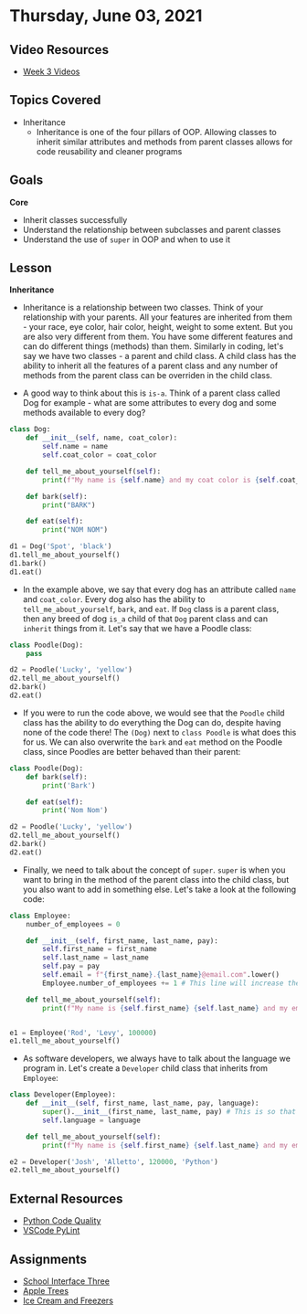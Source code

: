 # Thursday, June 03, 2021

## Video Resources
- [Week 3 Videos](https://www.youtube.com/watch?v=sMKRM6f99Dk&list=PLu0CiQ7bzwEQFbl_8DTrMyfgD5OmMjVhM)

## Topics Covered
- Inheritance
    - Inheritance is one of the four pillars of OOP. Allowing classes to inherit similar attributes and methods from parent classes allows for code reusability and cleaner programs

## Goals
**Core**
- Inherit classes successfully
- Understand the relationship between subclasses and parent classes
- Understand the use of `super` in OOP and when to use it

## Lesson
**Inheritance**
- Inheritance is a relationship between two classes. Think of your relationship with your parents. All your features are inherited from them - your race, eye color, hair color, height, weight to some extent. But you are also very different from them. You have some different features and can do different things (methods) than them. Similarly in coding, let's say we have two classes - a parent and child class. A child class has the ability to inherit all the features of a parent class and any number of methods from the parent class can be overriden in the child class.

- A good way to think about this is `is-a`. Think of a parent class called Dog for example - what are some attributes to every dog and some methods available to every dog?

```python
class Dog:
    def __init__(self, name, coat_color):
        self.name = name
        self.coat_color = coat_color

    def tell_me_about_yourself(self):
        print(f"My name is {self.name} and my coat color is {self.coat_color}")

    def bark(self):
        print("BARK")

    def eat(self):
        print("NOM NOM")

d1 = Dog('Spot', 'black')
d1.tell_me_about_yourself()
d1.bark()
d1.eat()
```
- In the example above, we say that every dog has an attribute called `name` and `coat_color`. Every dog also has the ability to `tell_me_about_yourself`, `bark`, and `eat`. If `Dog` class is a parent class, then any breed of dog `is_a` child of that `Dog` parent class and can `inherit` things from it. Let's say that we have a Poodle class:

```python
class Poodle(Dog):
    pass

d2 = Poodle('Lucky', 'yellow')
d2.tell_me_about_yourself()
d2.bark()
d2.eat()
```
- If you were to run the code above, we would see that the `Poodle` child class has the ability to do everything the Dog can do, despite having none of the code there! The `(Dog)` next to `class Poodle` is what does this for us. We can also overwrite the `bark` and `eat` method on the Poodle class, since Poodles are better behaved than their parent:
```python
class Poodle(Dog):
    def bark(self):
        print('Bark')

    def eat(self):
        print('Nom Nom')

d2 = Poodle('Lucky', 'yellow')
d2.tell_me_about_yourself()
d2.bark()
d2.eat()
```

- Finally, we need to talk about the concept of `super`. `super` is when you want to bring in the method of the parent class into the child class, but you also want to add in something else. Let's take a look at the following code:

```python
class Employee:
    number_of_employees = 0

    def __init__(self, first_name, last_name, pay):
        self.first_name = first_name
        self.last_name = last_name
        self.pay = pay
        self.email = f"{first_name}.{last_name}@email.com".lower()
        Employee.number_of_employees += 1 # This line will increase the class variable "number_of_employees" across all instances of the Employee class

    def tell_me_about_yourself(self):
        print(f"My name is {self.first_name} {self.last_name} and my email address is {self.email}. I get paid ${self.pay} a year")


e1 = Employee('Rod', 'Levy', 100000)
e1.tell_me_about_yourself()
```

- As software developers, we always have to talk about the language we program in. Let's create a `Developer` child class that inherits from `Employee`:
```python
class Developer(Employee):
    def __init__(self, first_name, last_name, pay, language):
        super().__init__(first_name, last_name, pay) # This is so that you don't need to do all of those `self.first_name = first_name` things again.
        self.language = language

    def tell_me_about_yourself(self):
        print(f"My name is {self.first_name} {self.last_name} and my email address is {self.email}. I get paid ${self.pay} a year. I program in {self.language}.")

e2 = Developer('Josh', 'Alletto', 120000, 'Python')
e2.tell_me_about_yourself()
```

## External Resources
- [Python Code Quality](https://realpython.com/python-code-quality/)
- [VSCode PyLint](https://docs.microsoft.com/en-us/visualstudio/python/linting-python-code?view=vs-2017)

## Assignments
- [School Interface Three](https://github.com/oscarplatoon/school-interface-three)
- [Apple Trees](https://github.com/oscarplatoon/apple-trees)
- [Ice Cream and Freezers](https://github.com/oscarplatoon/ice-cream-and-freezers)


